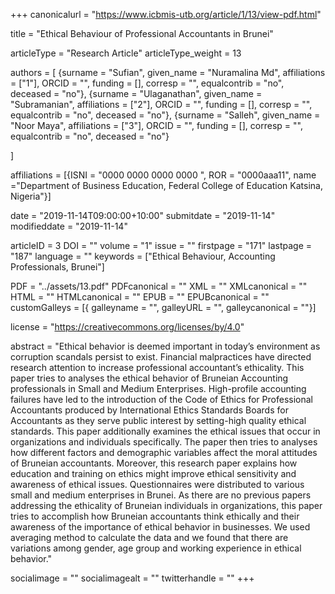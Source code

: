 +++
canonicalurl = "https://www.icbmis-utb.org/article/1/13/view-pdf.html"

title = "Ethical Behaviour of Professional Accountants in Brunei"

articleType = "Research Article"
articleType_weight = 13

authors = [
  {surname = "Sufian",  given_name = "Nuramalina Md",  affiliations = ["1"],  ORCID = "", funding = [], corresp = "", equalcontrib = "no", deceased = "no"},
  {surname = "Ulaganathan",  given_name = "Subramanian",  affiliations = ["2"],  ORCID = "", funding = [], corresp = "", equalcontrib = "no", deceased = "no"},
  {surname = "Salleh",  given_name = "Noor Maya",  affiliations = ["3"],  ORCID = "", funding = [], corresp = "", equalcontrib = "no", deceased = "no"}
  
]

affiliations = [{ISNI = "0000 0000 0000 0000 ", ROR = "0000aaa11", name ="Department of Business Education, Federal College of Education Katsina, Nigeria"}]

date = "2019-11-14T09:00:00+10:00"
submitdate = "2019-11-14"
modifieddate = "2019-11-14"

articleID = 3
DOI = ""
volume = "1"
issue = ""
firstpage = "171"
lastpage = "187"
language = ""
keywords = ["Ethical Behaviour, Accounting Professionals, Brunei"]


PDF = "../assets/13.pdf"
PDFcanonical = ""
XML = ""
XMLcanonical = ""
HTML = ""
HTMLcanonical = ""
EPUB = ""
EPUBcanonical = ""
customGalleys = [{ galleyname = "", galleyURL = "", galleycanonical = ""}]

license = "https://creativecommons.org/licenses/by/4.0"

abstract = "Ethical behavior is deemed important in today’s environment as corruption scandals persist to exist. Financial malpractices have directed research attention to increase professional accountant’s ethicality. This paper tries to analyses the ethical behavior of Bruneian Accounting professionals in Small and Medium Enterprises. High-profile accounting failures have led to the introduction of the Code of Ethics for Professional Accountants produced by International Ethics Standards Boards for Accountants as they serve public interest by setting-high quality ethical standards. This paper additionally examines the ethical issues that occur in organizations and individuals specifically. The paper then tries to analyses how different factors and demographic variables affect the moral attitudes of Bruneian accountants. Moreover, this research paper explains how education and training on ethics might improve ethical sensitivity and awareness of ethical issues. Questionnaires were distributed to various small and medium enterprises in Brunei. As there are no previous papers addressing the ethicality of Bruneian individuals in organizations, this paper tries to accomplish how Bruneian accountants think ethically and their awareness of the importance of ethical behavior in businesses. We used averaging method to calculate the data and we found that there are variations among gender, age group and working experience in ethical behavior."


socialimage = ""
socialimagealt = ""
twitterhandle = ""
+++

